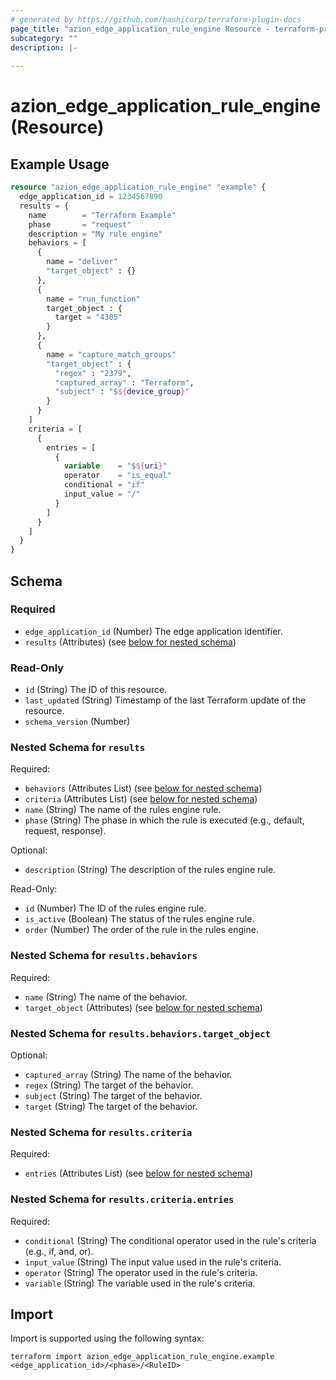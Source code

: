 ```yaml
---
# generated by https://github.com/hashicorp/terraform-plugin-docs
page_title: "azion_edge_application_rule_engine Resource - terraform-provider-azion"
subcategory: ""
description: |-
  
---
```


# azion_edge_application_rule_engine (Resource)



## Example Usage

```terraform
resource "azion_edge_application_rule_engine" "example" {
  edge_application_id = 1234567890
  results = {
    name        = "Terraform Example"
    phase       = "request"
    description = "My rule engine"
    behaviors = [
      {
        name = "deliver"
        "target_object" : {}
      },
      {
        name = "run_function"
        target_object : {
          target = "4305"
        }
      },
      {
        name = "capture_match_groups"
        "target_object" : {
          "regex" : "2379",
          "captured_array" : "Terraform",
          "subject" : "$${device_group}"
        }
      }
    ]
    criteria = [
      {
        entries = [
          {
            variable    = "$${uri}"
            operator    = "is_equal"
            conditional = "if"
            input_value = "/"
          }
        ]
      }
    ]
  }
}
```

<!-- schema generated by tfplugindocs -->
## Schema

### Required

- `edge_application_id` (Number) The edge application identifier.
- `results` (Attributes) (see [below for nested schema](#nestedatt--results))

### Read-Only

- `id` (String) The ID of this resource.
- `last_updated` (String) Timestamp of the last Terraform update of the resource.
- `schema_version` (Number)

<a id="nestedatt--results"></a>
### Nested Schema for `results`

Required:

- `behaviors` (Attributes List) (see [below for nested schema](#nestedatt--results--behaviors))
- `criteria` (Attributes List) (see [below for nested schema](#nestedatt--results--criteria))
- `name` (String) The name of the rules engine rule.
- `phase` (String) The phase in which the rule is executed (e.g., default, request, response).

Optional:

- `description` (String) The description of the rules engine rule.

Read-Only:

- `id` (Number) The ID of the rules engine rule.
- `is_active` (Boolean) The status of the rules engine rule.
- `order` (Number) The order of the rule in the rules engine.

<a id="nestedatt--results--behaviors"></a>
### Nested Schema for `results.behaviors`

Required:

- `name` (String) The name of the behavior.
- `target_object` (Attributes) (see [below for nested schema](#nestedatt--results--behaviors--target_object))

<a id="nestedatt--results--behaviors--target_object"></a>
### Nested Schema for `results.behaviors.target_object`

Optional:

- `captured_array` (String) The name of the behavior.
- `regex` (String) The target of the behavior.
- `subject` (String) The target of the behavior.
- `target` (String) The target of the behavior.



<a id="nestedatt--results--criteria"></a>
### Nested Schema for `results.criteria`

Required:

- `entries` (Attributes List) (see [below for nested schema](#nestedatt--results--criteria--entries))

<a id="nestedatt--results--criteria--entries"></a>
### Nested Schema for `results.criteria.entries`

Required:

- `conditional` (String) The conditional operator used in the rule's criteria (e.g., if, and, or).
- `input_value` (String) The input value used in the rule's criteria.
- `operator` (String) The operator used in the rule's criteria.
- `variable` (String) The variable used in the rule's criteria.

## Import

Import is supported using the following syntax:

```shell
terraform import azion_edge_application_rule_engine.example <edge_application_id>/<phase>/<RuleID>
```
